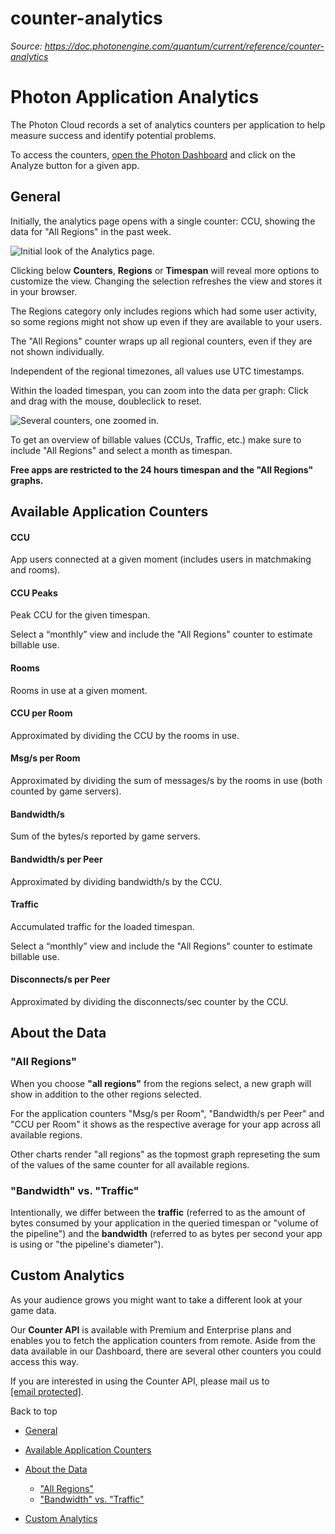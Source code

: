 # counter-analytics

_Source: https://doc.photonengine.com/quantum/current/reference/counter-analytics_

# Photon Application Analytics

The Photon Cloud records a set of analytics counters per application to help measure success and identify potential problems.

To access the counters, [open the Photon Dashboard](https://dashboard.photonengine.com) and click on the Analyze button for a given app.

## General

Initially, the analytics page opens with a single counter: CCU, showing the data for "All Regions" in the past week.

![Initial look of the Analytics page.](https://doc.photonengine.com/docs/img/photon-app-counter_sample.png)

Clicking below **Counters**, **Regions** or **Timespan** will reveal more options to customize the view. Changing the selection refreshes the view and stores it in your browser.

The Regions category only includes regions which had some user activity, so some regions might not show up even if they are available to your users.

The "All Regions" counter wraps up all regional counters, even if they are not shown individually.

Independent of the regional timezones, all values use UTC timestamps.

Within the loaded timespan, you can zoom into the data per graph: Click and drag with the mouse, doubleclick to reset.

![Several counters, one zoomed in.](https://doc.photonengine.com/docs/img/photon-app-counter_sample-zoom.png)

To get an overview of billable values (CCUs, Traffic, etc.) make sure to include "All Regions" and select a month as timespan.

**Free apps are restricted to the 24 hours timespan and the "All Regions" graphs.**

## Available Application Counters

#### CCU

App users connected at a given moment (includes users in matchmaking and rooms).

#### CCU Peaks

Peak CCU for the given timespan.

Select a “monthly” view and include the "All Regions" counter to estimate billable use.

#### Rooms

Rooms in use at a given moment.

#### CCU per Room

Approximated by dividing the CCU by the rooms in use.

#### Msg/s per Room

Approximated by dividing the sum of messages/s by the rooms in use (both counted by game servers).

#### Bandwidth/s

Sum of the bytes/s reported by game servers.

#### Bandwidth/s per Peer

Approximated by dividing bandwidth/s by the CCU.

#### Traffic

Accumulated traffic for the loaded timespan.

Select a “monthly” view and include the "All Regions" counter to estimate billable use.

#### Disconnects/s per Peer

Approximated by dividing the disconnects/sec counter by the CCU.

## About the Data

### "All Regions"

When you choose **"all regions"** from the regions select, a new graph will show in addition to the other regions selected.

For the application counters "Msg/s per Room", "Bandwidth/s per Peer" and "CCU per Room" it shows as the respective average for your app across all available regions.

Other charts render "all regions" as the topmost graph represeting the sum of the values of the same counter for all available regions.

### "Bandwidth" vs. "Traffic"

Intentionally, we differ between the **traffic** (referred to as the amount of bytes consumed by your application in the queried timespan or "volume of the pipeline") and the **bandwidth** (referred to as bytes per second your app is using or "the pipeline's diameter").

## Custom Analytics

As your audience grows you might want to take a different look at your game data.

Our **Counter API** is available with Premium and Enterprise plans and enables you to fetch the application counters from remote. Aside from the data available in our Dashboard, there are several other counters you could access this way.

If you are interested in using the Counter API, please mail us to [\[email protected\]](/cdn-cgi/l/email-protection).

Back to top

- [General](#general)
- [Available Application Counters](#available-application-counters)
- [About the Data](#about-the-data)

  - ["All Regions"](#all-regions)
  - ["Bandwidth" vs. "Traffic"](#bandwidth-vs.traffic)

- [Custom Analytics](#custom-analytics)